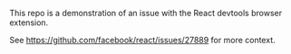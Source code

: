 This repo is a demonstration of an issue with the React devtools browser extension.

See https://github.com/facebook/react/issues/27889 for more context.
